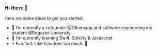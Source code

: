 ### Hi there 👋

Here are some ideas to get you started:

- 🔭 I’m currently a cofounder @Othersapp and software engineering ms student @Bogazici University
- 🌱 I’m currently learning Swift, Solidity & Javascript
- ⚡ Fun fact: Like tomatoes too much. 🍅


